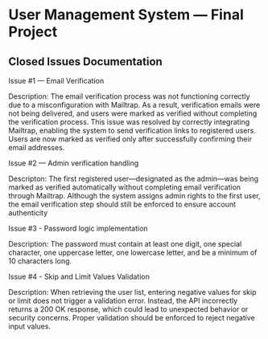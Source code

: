 # User Management System — Final Project

## Closed Issues Documentation
Issue #1 — Email Verification

Description: The email verification process was not functioning correctly due to a misconfiguration with Mailtrap. As a result, verification emails were not being delivered, and users were marked as verified without completing the verification process. This issue was resolved by correctly integrating Mailtrap, enabling the system to send verification links to registered users. Users are now marked as verified only after successfully confirming their email addresses.

Issue #2 — Admin verification handling

Descripton: The first registered user—designated as the admin—was being marked as verified automatically without completing email verification through Mailtrap. Although the system assigns admin rights to the first user, the email verification step should still be enforced to ensure account authenticity

Issue #3 - Password logic implementation

Description: The password must contain at least one digit, one special character, one uppercase letter, one lowercase letter, and be a minimum of 10 characters long.

Issue #4 - Skip and Limit Values Validation

Description: When retrieving the user list, entering negative values for skip or limit does not trigger a validation error. Instead, the API incorrectly returns a 200 OK response, which could lead to unexpected behavior or security concerns. Proper validation should be enforced to reject negative input values.


